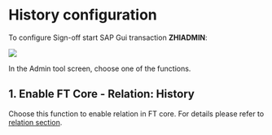# History configuration

To configure Sign-off start SAP Gui transaction **ZHIADMIN**:

[![](res/hiadmin.png)](res/hiadmin.png)

In the Admin tool screen, choose one of the functions.

## 1. Enable FT Core - Relation: History
Choose this function to enable relation in FT core. For details please refer to [relation section](../../rel-hi/FPS01/main.md).
